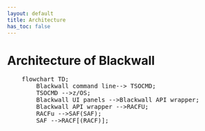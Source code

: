 ```yaml
---
layout: default
title: Architecture
has_toc: false
---
```


# Architecture of Blackwall

<pre class="mermaid">
    flowchart TD;
        Blackwall command line--> TSOCMD;
        TSOCMD -->z/OS;
        Blackwall UI panels -->Blackwall API wrapper;
        Blackwall API wrapper -->RACFU;
        RACFu -->SAF(SAF);
        SAF -->RACF[(RACF)];
</pre>

